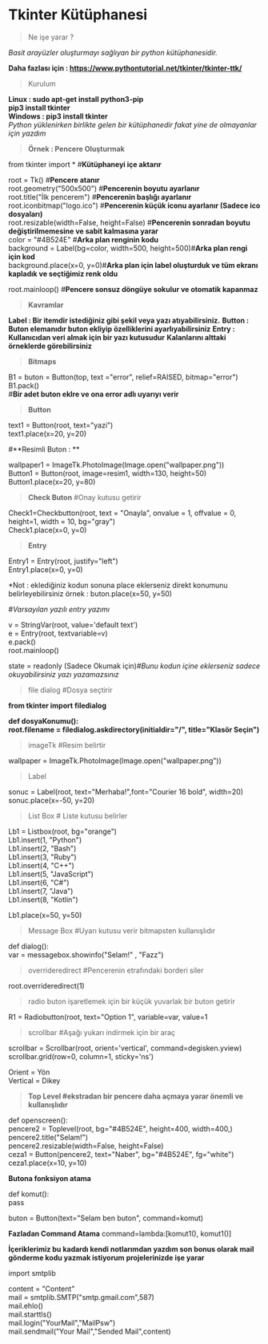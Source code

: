 # Tkinter Kütüphanesi

>Ne işe yarar ?<br>

*Basit arayüzler oluşturmayı sağlıyan bir python kütüphanesidir.*<br>

**Daha fazlası için : https://www.pythontutorial.net/tkinter/tkinter-ttk/**

>Kurulum <br>

**Linux : sudo apt-get install python3-pip**<br>
**pip3 install tkinter**<br>
**Windows : pip3 install tkinter<br>**
*Python yüklenirken birlikte gelen bir kütüphanedir fakat yine de olmayanlar için yazdım*

>**Örnek : Pencere Oluşturmak**

from tkinter import * #**Kütüphaneyi içe aktarır**<br>

root = Tk() #**Pencere atanır**<br>
root.geometry("500x500") #**Pencerenin boyutu ayarlanır**<br>
root.title("İlk pencerem") #**Pencerenin başlığı ayarlanır**<br>
root.iconbitmap("logo.ico") #**Pencerenin küçük iconu ayarlanır (Sadece ico dosyaları)**<br>
root.resizable(width=False, height=False) #**Pencerenin sonradan boyutu değiştirilmemesine ve sabit kalmasına yarar**<br>
color = "#4B524E" #**Arka plan renginin kodu**<br>
background = Label(bg=color, width=500, height=500)#**Arka plan rengi için kod**<br> 
background.place(x=0, y=0)#**Arka plan için label oluşturduk ve tüm ekranı kapladık ve seçtiğimiz renk oldu**<br>


root.mainloop() #**Pencere sonsuz döngüye sokulur ve otomatik kapanmaz**<br>

>**Kavramlar**

**Label : Bir itemdir istediğiniz gibi şekil veya yazı atıyabilirsiniz.**
**Button : Buton elemanıdır buton ekliyip özelliklerini ayarlıyabilirsiniz**
**Entry : Kullanıcıdan veri almak için bir yazı kutusudur**
**Kalanlarını alttaki örneklerde görebilirsiniz**


>**Bitmaps**

B1 = buton = Button(top, text ="error", relief=RAISED, bitmap="error")<br>
B1.pack()<br>
#**Bir adet buton eklre ve ona error adlı uyarıyı verir**


>**Button**

text1 = Button(root, text="yazi")<br>
text1.place(x=20, y=20)<br>

#**Resimli Buton : **

wallpaper1 = ImageTk.PhotoImage(Image.open("wallpaper.png"))<br>
Button1 = Button(root, image=resim1, width=130, height=50)<br>
Button1.place(x=20, y=80)<br>


>**Check Buton** #Onay kutusu getirir

Check1=Checkbutton(root, text = "Onayla", onvalue = 1, offvalue = 0, height=1, width = 10, bg="gray")<br>
Check1.place(x=0, y=0)<br>


>**Entry**

Entry1 = Entry(root, justify="left")<br>
Entry1.place(x=0, y=0)<br>


*Not : eklediğiniz kodun sonuna place eklerseniz direkt konumunu belirleyebilirsiniz örnek : buton.place(x=50, y=50)<br>

#*Varsayılan yazılı entry yazımı*

v = StringVar(root, value='default text')<br>
e = Entry(root, textvariable=v)<br>
e.pack()<br>
root.mainloop()<br>

state = readonly (Sadece Okumak için)#*Bunu kodun içine eklerseniz sadece okuyabilirsiniz yazı yazamazsınız*<br> 


>file dialog #Dosya seçtirir

**from tkinter import filedialog**<br>

**def dosyaKonumu():**<br>
    **root.filename = filedialog.askdirectory(initialdir="/", title="Klasör Seçin")**<br>
    
>imageTk #Resim belirtir

wallpaper = ImageTk.PhotoImage(Image.open("wallpaper.png"))<br>


>Label

sonuc = Label(root, text="Merhaba!",font="Courier 16 bold", width=20)<br>
sonuc.place(x=-50, y=20)<br>

>List Box # Liste kutusu belirler

Lb1 = Listbox(root, bg="orange")<br>
Lb1.insert(1, "Python")<br>
Lb1.insert(2, "Bash")<br>
Lb1.insert(3, "Ruby")<br>
Lb1.insert(4, "C++")<br>
Lb1.insert(5, "JavaScript")<br>
Lb1.insert(6, "C#")<br>
Lb1.insert(7, "Java")<br>
Lb1.insert(8, "Kotlin")<br>

Lb1.place(x=50, y=50)<br>

>Message Box #Uyarı kutusu verir bitmapsten kullanışlıdır

def dialog():<br>
    var = messagebox.showinfo("Selam!" , "Fazz")<br>



>overrideredirect #Pencerenin etrafındaki borderi siler 

root.overrideredirect(1)<br>

>radio buton işaretlemek için bir küçük yuvarlak bir buton getirir

R1 = Radiobutton(root, text="Option 1", variable=var, value=1<br>


>scrollbar #Aşağı yukarı indirmek için bir araç

scrollbar = Scrollbar(root, orient='vertical', command=degisken.yview)<br>
scrollbar.grid(row=0, column=1, sticky='ns')<br>


Orient = Yön<br>
Vertical = Dikey<br>


>**Top Level #ekstradan bir pencere daha açmaya yarar önemli ve kullanışlıdır**

def openscreen():<br>
    pencere2 = Toplevel(root, bg="#4B524E", height=400, width=400,)<br>
    pencere2.title("Selam!")<br>
    pencere2.resizable(width=False, height=False)<br>
    ceza1 = Button(pencere2, text="Naber", bg="#4B524E", fg="white")<br>
    ceza1.place(x=10, y=10)<br>



**Butona fonksiyon atama**

def komut():<br>
  pass<br>

buton = Button(text="Selam ben buton", command=komut)<br>

**Fazladan Command Atama**
command=lambda:[komut1(), komut1()]<br>


**İçeriklerimiz bu kadardı kendi notlarımdan yazdım son bonus olarak mail gönderme kodu yazmak istiyorum projelerinizde işe yarar**<br>

import smtplib<br>

content = "Content"<br>
mail = smtplib.SMTP("smtp.gmail.com",587)<br>
mail.ehlo()<br>
mail.starttls()<br>
mail.login("YourMail","MailPsw")<br>
mail.sendmail("Your Mail","Sended Mail",content)<br>








